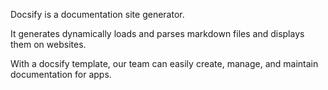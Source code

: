 Docsify is a documentation site generator.

It generates dynamically loads and parses markdown files and displays them on websites.

With a docsify template, our team can easily create, manage, and maintain documentation for apps.